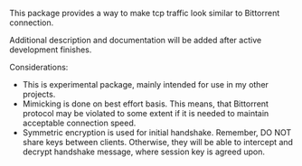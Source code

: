 This package provides a way to make tcp traffic look similar to Bittorrent connection.

Additional description and documentation will be added after active development finishes.

Considerations:
* This is experimental package, mainly intended for use in my other projects.
* Mimicking is done on best effort basis. This means, that Bittorrent protocol may be violated to some extent if it is needed to maintain acceptable connection speed.
* Symmetric encryption is used for initial handshake. Remember, DO NOT share keys between clients. 
   Otherwise, they will be able to intercept and decrypt handshake message, where session key is agreed upon.